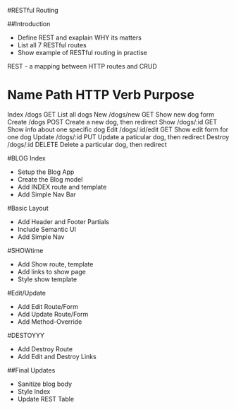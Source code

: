 #RESTful Routing

##Introduction
* Define REST and exaplain WHY its matters
* List all 7 RESTful routes
* Show example of RESTful routing in practise

REST - a mapping between HTTP routes and CRUD

Name        Path            HTTP Verb       Purpose
============================================================
Index       /dogs           GET             List all dogs
New         /dogs/new       GET             Show new dog form
Create      /dogs           POST            Create a new dog, then redirect
Show        /dogs/:id       GET             Show info about one specific dog
Edit        /dogs/:id/edit  GET             Show edit form for one dog
Update      /dogs/:id       PUT             Update a paticular dog, then redirect
Destroy     /dogs/:id       DELETE          Delete a particular dog, then redirect


#BLOG Index
* Setup the Blog App
* Create the Blog model
* Add INDEX route and template
* Add Simple Nav Bar

#Basic Layout
* Add Header and Footer Partials
* Include Semantic UI
* Add Simple Nav

#SHOWtime
* Add Show route, template
* Add links to show page
* Style show template

#Edit/Update
* Add Edit Route/Form
* Add Update Route/Form
* Add Method-Override

#DESTOYYY
* Add Destroy Route
* Add Edit and Destroy Links

##Final Updates
* Sanitize blog body
* Style Index
* Update REST Table